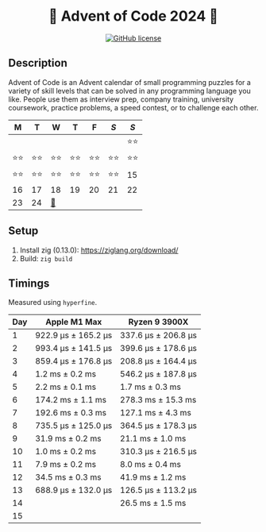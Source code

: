 <div align="center">

# 🎄 Advent of Code 2024 🎄

[![GitHub license](https://img.shields.io/github/license/lento234/advent-of-code-2023?color=blue)](https://github.com/lento234/advent-of-code-2024/blob/main/LICENSE)

</div>

## Description

Advent of Code is an Advent calendar of small programming puzzles for a variety
of skill levels that can be solved in any programming language you like. People
use them as interview prep, company training, university coursework, practice
problems, a speed contest, or to challenge each other.


| M    | T    | W       | T    | F    | *S*  | *S*  |
|------|------|---------|------|------|------|------|
|      |      |         |      |      |      | ⭐⭐ |
| ⭐⭐ | ⭐⭐ | ⭐⭐    | ⭐⭐ | ⭐⭐ | ⭐⭐ | ⭐⭐ |
| ⭐⭐ | ⭐⭐ | ⭐⭐    | ⭐⭐ | ⭐⭐ | ⭐⭐ | 15   |
| 16   | 17   | 18      | 19   | 20   | 21   | 22   |
| 23   | 24   | [🎄][1] |      |      |      |      |

## Setup

1. Install zig (0.13.0): https://ziglang.org/download/
2. Build: `zig build`

## Timings

Measured using `hyperfine`.

| Day | Apple M1 Max        |  Ryzen 9 3900X      |
|-----|---------------------|---------------------|
| 1   | 922.9 µs ± 165.2 µs | 337.6 µs ± 206.8 µs | 
| 2   | 993.4 µs ± 141.5 µs | 399.6 µs ± 178.6 µs | 
| 3   | 859.4 µs ± 176.8 µs | 208.8 µs ± 164.4 µs | 
| 4   |   1.2 ms ±   0.2 ms | 546.2 µs ± 187.8 µs | 
| 5   |   2.2 ms ±   0.1 ms |   1.7 ms ±   0.3 ms | 
| 6   | 174.2 ms ±   1.1 ms | 278.3 ms ±  15.3 ms | 
| 7   | 192.6 ms ±   0.3 ms | 127.1 ms ±   4.3 ms | 
| 8   | 735.5 µs ± 125.0 µs | 364.5 µs ± 178.3 µs |
| 9   |  31.9 ms ±   0.2 ms |  21.1 ms ±   1.0 ms |
| 10  |   1.0 ms ±   0.2 ms | 310.3 µs ± 216.5 µs |
| 11  |   7.9 ms ±   0.2 ms |   8.0 ms ±   0.4 ms |
| 12  |  34.5 ms ±   0.3 ms |  41.9 ms ±   1.2 ms |
| 13  | 688.9 µs ± 132.0 µs | 126.5 µs ± 113.2 µs |
| 14  |                     |  26.5 ms ±   1.5 ms |
| 15  |                     |                     |

[1]: https://youtu.be/CQXsVqRV7-M?si=vcw77L2LPMxknHpi&t=1100
